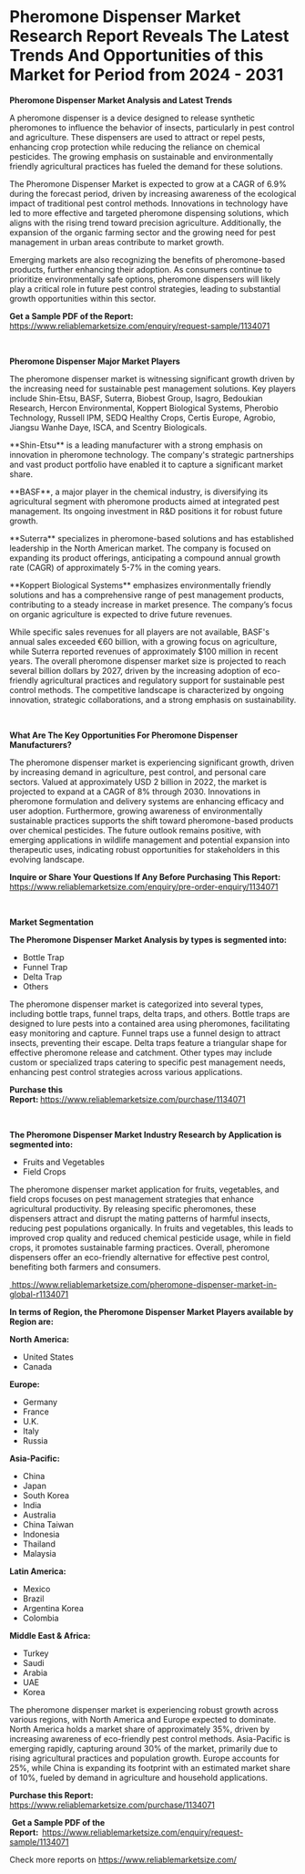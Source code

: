<p><h1>Pheromone Dispenser Market Research Report Reveals The Latest Trends And Opportunities of this Market for Period from 2024 - 2031</h1></p><p><strong>Pheromone Dispenser Market Analysis and Latest Trends</strong></p>
<p><p>A pheromone dispenser is a device designed to release synthetic pheromones to influence the behavior of insects, particularly in pest control and agriculture. These dispensers are used to attract or repel pests, enhancing crop protection while reducing the reliance on chemical pesticides. The growing emphasis on sustainable and environmentally friendly agricultural practices has fueled the demand for these solutions.</p><p>The Pheromone Dispenser Market is expected to grow at a CAGR of 6.9% during the forecast period, driven by increasing awareness of the ecological impact of traditional pest control methods. Innovations in technology have led to more effective and targeted pheromone dispensing solutions, which aligns with the rising trend toward precision agriculture. Additionally, the expansion of the organic farming sector and the growing need for pest management in urban areas contribute to market growth. </p><p>Emerging markets are also recognizing the benefits of pheromone-based products, further enhancing their adoption. As consumers continue to prioritize environmentally safe options, pheromone dispensers will likely play a critical role in future pest control strategies, leading to substantial growth opportunities within this sector.</p></p>
<p><strong>Get a Sample PDF of the Report:&nbsp;</strong> <a href="https://www.reliablemarketsize.com/enquiry/request-sample/1134071?utm_campaign=1143&utm_medium=2&utm_source=Github&utm_content=ia&utm_term=27122024&utm_id=pheromone-dispenser">https://www.reliablemarketsize.com/enquiry/request-sample/1134071</a></p>
<p>&nbsp;</p>
<p><strong>Pheromone Dispenser Major Market Players</strong></p>
<p><p>The pheromone dispenser market is witnessing significant growth driven by the increasing need for sustainable pest management solutions. Key players include Shin-Etsu, BASF, Suterra, Biobest Group, Isagro, Bedoukian Research, Hercon Environmental, Koppert Biological Systems, Pherobio Technology, Russell IPM, SEDQ Healthy Crops, Certis Europe, Agrobio, Jiangsu Wanhe Daye, ISCA, and Scentry Biologicals.</p><p>**Shin-Etsu** is a leading manufacturer with a strong emphasis on innovation in pheromone technology. The company's strategic partnerships and vast product portfolio have enabled it to capture a significant market share. </p><p>**BASF**, a major player in the chemical industry, is diversifying its agricultural segment with pheromone products aimed at integrated pest management. Its ongoing investment in R&D positions it for robust future growth.</p><p>**Suterra** specializes in pheromone-based solutions and has established leadership in the North American market. The company is focused on expanding its product offerings, anticipating a compound annual growth rate (CAGR) of approximately 5-7% in the coming years.</p><p>**Koppert Biological Systems** emphasizes environmentally friendly solutions and has a comprehensive range of pest management products, contributing to a steady increase in market presence. The company’s focus on organic agriculture is expected to drive future revenues.</p><p>While specific sales revenues for all players are not available, BASF's annual sales exceeded €60 billion, with a growing focus on agriculture, while Suterra reported revenues of approximately $100 million in recent years. The overall pheromone dispenser market size is projected to reach several billion dollars by 2027, driven by the increasing adoption of eco-friendly agricultural practices and regulatory support for sustainable pest control methods. The competitive landscape is characterized by ongoing innovation, strategic collaborations, and a strong emphasis on sustainability.</p></p>
<p>&nbsp;</p>
<p><strong>What Are The Key Opportunities For Pheromone Dispenser Manufacturers?</strong></p>
<p><p>The pheromone dispenser market is experiencing significant growth, driven by increasing demand in agriculture, pest control, and personal care sectors. Valued at approximately USD 2 billion in 2022, the market is projected to expand at a CAGR of 8% through 2030. Innovations in pheromone formulation and delivery systems are enhancing efficacy and user adoption. Furthermore, growing awareness of environmentally sustainable practices supports the shift toward pheromone-based products over chemical pesticides. The future outlook remains positive, with emerging applications in wildlife management and potential expansion into therapeutic uses, indicating robust opportunities for stakeholders in this evolving landscape.</p></p>
<p><strong>Inquire or Share Your Questions If Any Before Purchasing This Report:</strong> <a href="https://www.reliablemarketsize.com/enquiry/pre-order-enquiry/1134071?utm_campaign=1143&utm_medium=2&utm_source=Github&utm_content=ia&utm_term=27122024&utm_id=pheromone-dispenser">https://www.reliablemarketsize.com/enquiry/pre-order-enquiry/1134071</a></p>
<p>&nbsp;</p>
<p><strong>Market Segmentation</strong></p>
<p><strong>The Pheromone Dispenser Market Analysis by types is segmented into:</strong></p>
<p><ul><li>Bottle Trap</li><li>Funnel Trap</li><li>Delta Trap</li><li>Others</li></ul></p>
<p><p>The pheromone dispenser market is categorized into several types, including bottle traps, funnel traps, delta traps, and others. Bottle traps are designed to lure pests into a contained area using pheromones, facilitating easy monitoring and capture. Funnel traps use a funnel design to attract insects, preventing their escape. Delta traps feature a triangular shape for effective pheromone release and catchment. Other types may include custom or specialized traps catering to specific pest management needs, enhancing pest control strategies across various applications.</p></p>
<p><strong>Purchase this Report:&nbsp;</strong><a href="https://www.reliablemarketsize.com/purchase/1134071?utm_campaign=1143&utm_medium=2&utm_source=Github&utm_content=ia&utm_term=27122024&utm_id=pheromone-dispenser">https://www.reliablemarketsize.com/purchase/1134071</a></p>
<p>&nbsp;</p>
<p><strong>The Pheromone Dispenser Market Industry Research by Application is segmented into:</strong></p>
<p><ul><li>Fruits and Vegetables</li><li>Field Crops</li></ul></p>
<p><p>The pheromone dispenser market application for fruits, vegetables, and field crops focuses on pest management strategies that enhance agricultural productivity. By releasing specific pheromones, these dispensers attract and disrupt the mating patterns of harmful insects, reducing pest populations organically. In fruits and vegetables, this leads to improved crop quality and reduced chemical pesticide usage, while in field crops, it promotes sustainable farming practices. Overall, pheromone dispensers offer an eco-friendly alternative for effective pest control, benefiting both farmers and consumers.</p></p>
<p><a href="https://www.reliablemarketsize.com/pheromone-dispenser-market-in-global-r1134071?utm_campaign=1143&utm_medium=2&utm_source=Github&utm_content=ia&utm_term=27122024&utm_id=pheromone-dispenser">&nbsp;https://www.reliablemarketsize.com/pheromone-dispenser-market-in-global-r1134071</a></p>
<p><strong>In terms of Region, the Pheromone Dispenser Market Players available by Region are:</strong></p>
<p>
    <p> <strong> North America: </strong>
        <ul>
            <li>United States</li>
            <li>Canada</li>
        </ul>
        </p> 
    <p> <strong> Europe: </strong>
        <ul>
            <li>Germany</li>
            <li>France</li>
            <li>U.K.</li>
            <li>Italy</li>
            <li>Russia</li>
        </ul>
        </p> 
    <p> <strong> Asia-Pacific: </strong>
        <ul>
            <li>China</li>
            <li>Japan</li>
            <li>South Korea</li>
            <li>India</li>
            <li>Australia</li>
            <li>China Taiwan</li>
            <li>Indonesia</li>
            <li>Thailand</li>
            <li>Malaysia</li>
        </ul>
        </p> 
    <p> <strong> Latin America: </strong>
        <ul>
            <li>Mexico</li>
            <li>Brazil</li>
            <li>Argentina Korea</li>
            <li>Colombia</li>
        </ul>
        </p> 
    <p> <strong> Middle East & Africa: </strong>
        <ul>
            <li>Turkey</li>
            <li>Saudi</li>
            <li>Arabia</li>
            <li>UAE</li>
            <li>Korea</li>
        </ul>
    </p>
    </p>
<p><p>The pheromone dispenser market is experiencing robust growth across various regions, with North America and Europe expected to dominate. North America holds a market share of approximately 35%, driven by increasing awareness of eco-friendly pest control methods. Asia-Pacific is emerging rapidly, capturing around 30% of the market, primarily due to rising agricultural practices and population growth. Europe accounts for 25%, while China is expanding its footprint with an estimated market share of 10%, fueled by demand in agriculture and household applications.</p></p>
<p><strong>Purchase this Report: </strong><a href="https://www.reliablemarketsize.com/purchase/1134071?utm_campaign=1143&utm_medium=2&utm_source=Github&utm_content=ia&utm_term=27122024&utm_id=pheromone-dispenser">https://www.reliablemarketsize.com/purchase/1134071</a></p>
<p>&nbsp;<strong>Get a Sample PDF of the Report:&nbsp;&nbsp;</strong><a href="https://www.reliablemarketsize.com/enquiry/request-sample/1134071?utm_campaign=1143&utm_medium=2&utm_source=Github&utm_content=ia&utm_term=27122024&utm_id=pheromone-dispenser">https://www.reliablemarketsize.com/enquiry/request-sample/1134071</a></p>
<p><strong></strong></p>
<p>Check more reports on <a href="https://www.reliablemarketsize.com/?utm_campaign=1143&utm_medium=2&utm_source=Github&utm_content=ia&utm_term=27122024&utm_id=pheromone-dispenser">https://www.reliablemarketsize.com/</a></p>